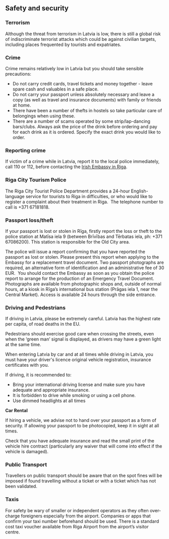 ## Safety and security

### **Terrorism**

Although the threat from terrorism in Latvia is low, there is still a global risk of indiscriminate terrorist attacks which could be against civilian targets, including places frequented by tourists and expatriates.

### **Crime**

Crime remains relatively low in Latvia but you should take sensible precautions:

* Do not carry credit cards, travel tickets and money together - leave spare cash and valuables in a safe place.
* Do not carry your passport unless absolutely necessary and leave a copy (as well as travel and insurance documents) with family or friends at home.
* There have been a number of thefts in hostels so take particular care of belongings when using these.
* There are a number of scams operated by some strip/lap-dancing bars/clubs. Always ask the price of the drink before ordering and pay for each drink as it is ordered. Specify the exact drink you would like to order.

### **Reporting crime**

If victim of a crime while in Latvia, report it to the local police immediately, call 110 or 112, before contacting the [Irish Embassy in Riga](/en/latvia/riga/).

### **Riga City Tourism Police**

The Riga City Tourist Police Department provides a 24-hour English-language service for tourists to Riga in difficulties, or who would like to register a complaint about their treatment in Riga.  The telephone number to call is +371 67181818.

### **Passport loss/theft**

If your passport is lost or stolen in Rīga, firstly report the loss or theft to the police station at Matīsa iela 9 (between Brīvības and Tērbatas iela, ph: +371 67086200). This station is responsible for the Old City area.

The police will issue a report confirming that you have reported the passport as lost or stolen. Please present this report when applying to the Embassy for a replacement travel document. Two passport photographs are required, an alternative form of identification and an administrative fee of 30 EUR.  You should contact the Embassy as soon as you obtain the police report to arrange for the production of an Emergency Travel Document. Photographs are available from photographic shops and, outside of normal hours, at a kiosk in Rīga’s international bus station (Prāgas iela 1, near the Central Market). Access is available 24 hours through the side entrance.

### **Driving and Pedestrians**

If driving in Latvia, please be extremely careful. Latvia has the highest rate per capita, of road deaths in the EU.

Pedestrians should exercise good care when crossing the streets, even when the ‘green man’ signal is displayed, as drivers may have a green light at the same time.

When entering Latvia by car and at all times while driving in Latvia, you must have your driver's licence original vehicle registration, insurance certificates with you.

If driving, it is recommended to:

* Bring your international driving license and make sure you have adequate and appropriate insurance.
* It is forbidden to drive while smoking or using a cell phone.
* Use dimmed headlights at all times

**Car Rental**

If hiring a vehicle, we advise not to hand over your passport as a form of security. If allowing your passport to be photocopied, keep it in sight at all times.

Check that you have adequate insurance and read the small print of the vehicle hire contract (particularly any waiver that will come into effect if the vehicle is damaged).

### **Public Transport**

Travellers on public transport should be aware that on the spot fines will be imposed if found travelling without a ticket or with a ticket which has not been validated.

### **Taxis**

For safety be wary of smaller or independent operators as they often over-charge foreigners especially from the airport. Companies or apps that confirm your taxi number beforehand should be used. There is a standard cost taxi voucher available from Riga Airport from the airport’s visitor centre.